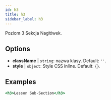 ```yaml
---
id: h3
title: h3
sidebar_label: h3
---
```


Poziom 3 Sekcja Nagłówek.

## Options

* __className__ | `string`: nazwa klasy. Default: `''`.
* __style__ | `object`: Style CSS inline. Default: `{}`.


## Examples

```jsx live
<h3>Lesson Sub-Section</h3>
```

